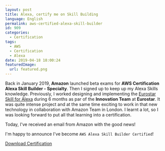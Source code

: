 ```yaml
---
layout: post
title: Alexa, certify me on Skill Building
language: English
permalink: aws-certified-alexa-skill-builder
id: 909
categories:
  - Certification
tags:
  - AWS
  - Certification
  - Alexa
date: 2019-04-18 18:00:24
featuredImage: 
  url: featured.png
---
```


Back in January 2019, **Amazon** launched beta exams for **AWS Certification Alexa Skill Builder - Specialty**. Then I signed up to keep up my Alexa Skills knowledge. Previously, I worked designing and implementing the [Eurostar Skill for Alexa](https://www.amazon.co.uk/Eurostar/dp/B07K8RVXF7) during 6 months as par of the **Innovation Team** at **Eurostar**. It was quite intense project and at the same time exciting to work in that new technology in collaboration with Amazon Team in London. I learnt a lot, so I was looking forward to put all that learning into a certification. 

Today, I've received an email from Amazon with the good news! 

I'm happy to announce I've become `AWS Alexa Skill Builder Certified`!

[Download Certification](./AWS-Certified-Alexa-Skill-Builder-Specialty.pdf)

